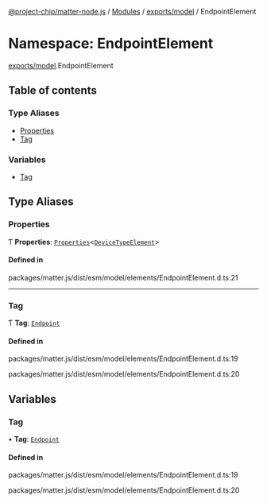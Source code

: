 [@project-chip/matter-node.js](../README.md) / [Modules](../modules.md) / [exports/model](exports_model.md) / EndpointElement

# Namespace: EndpointElement

[exports/model](exports_model.md).EndpointElement

## Table of contents

### Type Aliases

- [Properties](exports_model.EndpointElement.md#properties)
- [Tag](exports_model.EndpointElement.md#tag)

### Variables

- [Tag](exports_model.EndpointElement.md#tag-1)

## Type Aliases

### Properties

Ƭ **Properties**: [`Properties`](exports_model.BaseElement.md#properties)<[`DeviceTypeElement`](exports_model.md#devicetypeelement)\>

#### Defined in

packages/matter.js/dist/esm/model/elements/EndpointElement.d.ts:21

___

### Tag

Ƭ **Tag**: [`Endpoint`](../enums/exports_model.ElementTag.md#endpoint)

#### Defined in

packages/matter.js/dist/esm/model/elements/EndpointElement.d.ts:19

packages/matter.js/dist/esm/model/elements/EndpointElement.d.ts:20

## Variables

### Tag

• **Tag**: [`Endpoint`](../enums/exports_model.ElementTag.md#endpoint)

#### Defined in

packages/matter.js/dist/esm/model/elements/EndpointElement.d.ts:19

packages/matter.js/dist/esm/model/elements/EndpointElement.d.ts:20
